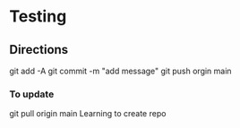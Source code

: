 # Testing

## Directions
git add -A
git commit -m "add message"
git push orgin main

### To update
git pull origin main
Learning to create repo
